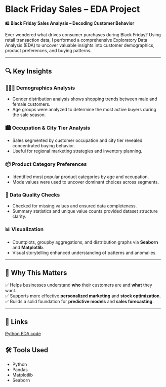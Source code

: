 # Black Friday Sales – EDA Project  
🛍️ **Black Friday Sales Analysis – Decoding Customer Behavior**

Ever wondered what drives consumer purchases during Black Friday? Using retail transaction data, I performed a comprehensive Exploratory Data Analysis (EDA) to uncover valuable insights into customer demographics, product preferences, and buying patterns.

---

## 🔍 Key Insights

### 🧑‍🤝‍🧑 Demographics Analysis
- Gender distribution analysis shows shopping trends between male and female customers.  
- Age groups were analyzed to determine the most active buyers during the sale season.

### 🏙️ Occupation & City Tier Analysis
- Sales segmented by customer occupation and city tier revealed concentrated buying behavior.  
- Useful for regional marketing strategies and inventory planning.

### 📦 Product Category Preferences
- Identified most popular product categories by age and occupation.  
- Mode values were used to uncover dominant choices across segments.

### 🧼 Data Quality Checks
- Checked for missing values and ensured data completeness.  
- Summary statistics and unique value counts provided dataset structure clarity.

### 📊 Visualization
- Countplots, groupby aggregations, and distribution graphs via **Seaborn** and **Matplotlib**.  
- Visual storytelling enhanced understanding of patterns and anomalies.

---

## 🧠 Why This Matters
✅ Helps businesses understand **who** their customers are and **what** they want.  
✅ Supports more effective **personalized marketing** and **stock optimization**.  
✅ Builds a solid foundation for **predictive models** and **sales forecasting**.

---

## 🔗 Links

<a href="https://github.com/MithunMohan123/Black-Friday-Sales-An-Exploratory-Data-Analysis-Project/blob/main/Black%20Friday%20Sales%20EDA.ipynb">Python EDA code </a> 


## 🛠️ Tools Used
- Python  
- Pandas  
- Matplotlib  
- Seaborn


